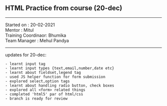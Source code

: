 ## HTML Practice from course (20-dec)

<hr>
Started on : 20-02-2021<br>
Mentor : Mitul <br>
Training Coordinaor: Bhumika<br>
Team Manager : Mehul Pandya
<hr>

updates for 20-dec: <br>

    - learnt input tag
    - learnt input types {text,email,number,date etc}
    - learnt about fieldset,legend tag
    - used JS helper function for form submission
    - explored select,option tags
    - learnt about handling radio button, check boxes
    - explored all <form> related things
    - completed 'html5' par of html/css
    - branch is ready for review
 